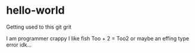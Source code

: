 # hello-world
Getting used to this git grit

I am programmer crappy
I like fish
Too + 2 = Too2 or maybe an effing type error idk...

